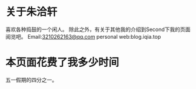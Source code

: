# 关于朱洽轩
喜欢各种捣鼓的一个闲人。
除此之外，有关于其他我的介绍到Second下我的页面阅览吧。
Email:3210262163@qq.com
personal web:blog.iqia.top

# 本页面花费了我多少时间
五一假期的四分之一。


